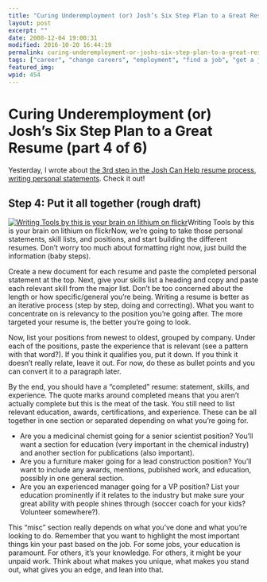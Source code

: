 ```yaml
---
title: "Curing Underemployment (or) Josh’s Six Step Plan to a Great Resume (part 4 of 6)"
layout: post
excerpt: ""
date: 2008-12-04 19:00:31
modified: 2016-10-20 16:44:19
permalink: curing-underemployment-or-joshs-six-step-plan-to-a-great-resume-part-4-of-6/index.html
tags: ["career", "change careers", "employment", "find a job", "get a job", "resume", "resume writing", "unemployment", "write a CV", "write a resume", "Personal Development"]
featured_img: 
wpid: 454
---
```


# Curing Underemployment (or) Josh’s Six Step Plan to a Great Resume (part 4 of 6)

Yesterday, I wrote about [the 3rd step in the Josh Can Help resume process, writing personal statements](/curing-underemployment-or-joshs-six-step-plan-to-a-great-resume-part-3-of-6/). Check it out!

Step 4: Put it all together (rough draft)
-----------------------------------------

[![Writing Tools by this is your brain on lithium on flickr](http://farm1.static.flickr.com/39/101561441_3761c02d29.jpg "writing a resume rough draft")](http://flickr.com/photos/klytemestra/101561441/)Writing Tools by this is your brain on lithium on flickrNow, we’re going to take those personal statements, skill lists, and positions, and start building the different resumes. Don’t worry too much about formatting right now, just build the information (baby steps).

Create a new document for each resume and paste the completed personal statement at the top. Next, give your skills list a heading and copy and paste each relevant skill from the major list. Don’t be too concerned about the length or how specific/general you’re being. Writing a resume is better as an iterative process (step by step, doing and correcting). What you want to concentrate on is relevancy to the position you’re going after. The more targeted your resume is, the better you’re going to look.

Now, list your positions from newest to oldest, grouped by company. Under each of the positions, paste the experience that is relevant (see a pattern with that word?). If you think it qualifies you, put it down. If you think it doesn’t really relate, leave it out. For now, do these as bullet points and you can convert it to a paragraph later.

By the end, you should have a “completed” resume: statement, skills, and experience. The quote marks around completed means that you aren’t actually complete but this is the meat of the task. You still need to list relevant education, awards, certifications, and experience. These can be all together in one section or separated depending on what you’re going for.

- Are you a medicinal chemist going for a senior scientist position? You’ll want a section for education (very important in the chemical industry) and another section for publications (also important).
- Are you a furniture maker going for a lead construction position? You’ll want to include any awards, mentions, published work, and education, possibly in one general section.
- Are you an experienced manager going for a VP position? List your education prominently if it relates to the industry but make sure your great ability with people shines through (soccer coach for your kids? Volunteer somewhere?).

This “misc” section really depends on what you’ve done and what you’re looking to do. Remember that you want to highlight the most important things kin your past based on the job. For some jobs, your education is paramount. For others, it’s your knowledge. For others, it might be your unpaid work. Think about what makes you unique, what makes you stand out, what gives you an edge, and lean into that.